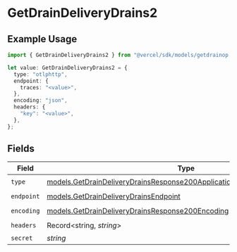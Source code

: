 # GetDrainDeliveryDrains2

## Example Usage

```typescript
import { GetDrainDeliveryDrains2 } from "@vercel/sdk/models/getdrainop.js";

let value: GetDrainDeliveryDrains2 = {
  type: "otlphttp",
  endpoint: {
    traces: "<value>",
  },
  encoding: "json",
  headers: {
    "key": "<value>",
  },
};
```

## Fields

| Field                                                                                                                                                      | Type                                                                                                                                                       | Required                                                                                                                                                   | Description                                                                                                                                                |
| ---------------------------------------------------------------------------------------------------------------------------------------------------------- | ---------------------------------------------------------------------------------------------------------------------------------------------------------- | ---------------------------------------------------------------------------------------------------------------------------------------------------------- | ---------------------------------------------------------------------------------------------------------------------------------------------------------- |
| `type`                                                                                                                                                     | [models.GetDrainDeliveryDrainsResponse200ApplicationJSONResponseBody2Type](../models/getdraindeliverydrainsresponse200applicationjsonresponsebody2type.md) | :heavy_check_mark:                                                                                                                                         | N/A                                                                                                                                                        |
| `endpoint`                                                                                                                                                 | [models.GetDrainDeliveryDrainsEndpoint](../models/getdraindeliverydrainsendpoint.md)                                                                       | :heavy_check_mark:                                                                                                                                         | N/A                                                                                                                                                        |
| `encoding`                                                                                                                                                 | [models.GetDrainDeliveryDrainsResponse200Encoding](../models/getdraindeliverydrainsresponse200encoding.md)                                                 | :heavy_check_mark:                                                                                                                                         | N/A                                                                                                                                                        |
| `headers`                                                                                                                                                  | Record<string, *string*>                                                                                                                                   | :heavy_check_mark:                                                                                                                                         | N/A                                                                                                                                                        |
| `secret`                                                                                                                                                   | *string*                                                                                                                                                   | :heavy_minus_sign:                                                                                                                                         | N/A                                                                                                                                                        |